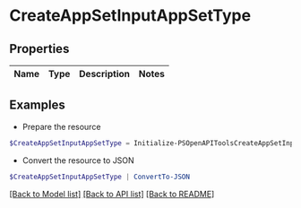 # CreateAppSetInputAppSetType
## Properties

Name | Type | Description | Notes
------------ | ------------- | ------------- | -------------

## Examples

- Prepare the resource
```powershell
$CreateAppSetInputAppSetType = Initialize-PSOpenAPIToolsCreateAppSetInputAppSetType 
```

- Convert the resource to JSON
```powershell
$CreateAppSetInputAppSetType | ConvertTo-JSON
```

[[Back to Model list]](../README.md#documentation-for-models) [[Back to API list]](../README.md#documentation-for-api-endpoints) [[Back to README]](../README.md)

